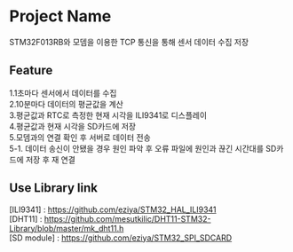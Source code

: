 # Project Name  
STM32F013RB와 모뎀을 이용한 TCP 통신을 통해 센서 데이터 수집 저장

## Feature  
1.1초마다 센서에서 데이터를 수집  
2.10분마다 데이터의 평균값을 계산  
3.평균값과 RTC로 측정한 현재 시각을 ILI9341로 디스플레이  
4.평균값과 현재 시각을 SD카드에 저장  
5.모뎀과의 연결 확인 후 서버로 데이터 전송  
5-1. 데이터 송신이 안됐을 경우 원인 파악 후 오류 파일에 원인과 끊긴 시간대를 SD카드에 저장 후 재 연결

## Use Library link  
[ILI9341] : https://github.com/eziya/STM32_HAL_ILI9341  
[DHT11] : https://github.com/mesutkilic/DHT11-STM32-Library/blob/master/mk_dht11.h  
[SD module] : https://github.com/eziya/STM32_SPI_SDCARD
